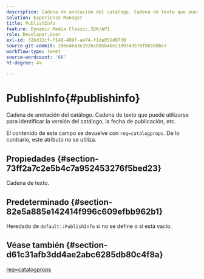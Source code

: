```yaml
---
description: Cadena de anotación del catálogo. Cadena de texto que puede utilizarse para identificar la versión del catálogo, la fecha de publicación, etc.
solution: Experience Manager
title: PublishInfo
feature: Dynamic Media Classic,SDK/API
role: Developer,User
exl-id: 32bd12cf-f149-489f-ae74-f1da051d0730
source-git-commit: 206e4643e3926cb85b4be2189743578f88180be7
workflow-type: tm+mt
source-wordcount: '66'
ht-degree: 4%

---
```


# PublishInfo{#publishinfo}

Cadena de anotación del catálogo. Cadena de texto que puede utilizarse para identificar la versión del catálogo, la fecha de publicación, etc.

El contenido de este campo se devuelve con `req=catalogprops`. De lo contrario, este atributo no se utiliza.

## Propiedades {#section-73ff2a7c2e5b4c7a952453276f5bed23}

Cadena de texto.

## Predeterminado {#section-82e5a885e142414f996c609efbb962b1}

Heredado de `default::PublishInfo` si no se define o si está vacío.

## Véase también {#section-d61c31afb3dd4ae2abc6285db80c4f8a}

[req=catalogprops](../../../../../is-api/http-ref/image-serving-api-ref/c-http-protocol-reference/c-command-reference/r-req/r-catalogprops.md#reference-d7f7438291dd44a1afb6963155625426)
